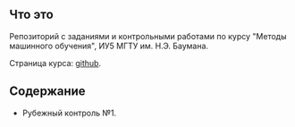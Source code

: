 ## Что это
Репозиторий с заданиями и контрольными работами по курсу "Методы машинного обучения", ИУ5 МГТУ им. Н.Э. Баумана. 

Страница курса: [github](https://github.com/ugapanyuk/ml_course_2021/wiki/COURSE_MMO).

## Содержание

* Рубежный контроль №1.